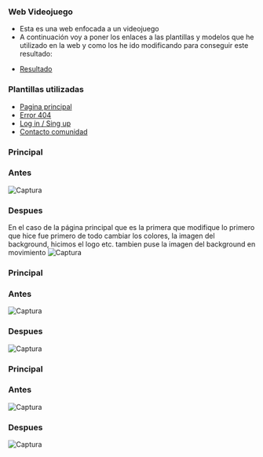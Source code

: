 ### Web Videojuego ###
- Esta es una web enfocada a un videojuego 
- A continuación voy a poner los enlaces a las plantillas y modelos que he utilizado en la web y como los he ido modificando para conseguir este resultado:
* [Resultado](https://ericeo.github.io/Web-juego/)
### Plantillas utilizadas ###
* [Pagina principal](https://www.mediafire.com/file/3e911dkk7jn1adl/P%E1gina_web_AlexCG_Design.zip/file)
* [Error 404](https://codepen.io/rafaelavlucas/pen/NWWQNjZ)
* [Log in / Sing up](https://codepen.io/ianpirro/pen/DzKIJ)
* [Contacto comunidad](https://codepen.io/mel/pen/kHCvr)
### Principal ###
### Antes ###
![Captura](https://github.com/EricEo/Web-juego/blob/main/im%C3%A1genes/Principalantes.PNG)
### Despues ###
En el caso de la página principal que es la primera que modifique lo primero que hice fue primero de todo cambiar los colores, la imagen del background, hicimos el logo etc.
tambien puse la imagen del background en movimiento 
![Captura](https://github.com/EricEo/Web-juego/blob/main/im%C3%A1genes/principaldespues.PNG)
### Principal ###
### Antes ###
![Captura](https://github.com/EricEo/Web-juego/blob/main/im%C3%A1genes/loginantes.PNG)
### Despues ###
![Captura](https://github.com/EricEo/Web-juego/blob/main/im%C3%A1genes/logindespues.PNG)
### Principal ###
### Antes ###
![Captura](https://github.com/EricEo/Web-juego/blob/main/im%C3%A1genes/error404antes.PNG)
### Despues ###
![Captura](https://github.com/EricEo/Web-juego/blob/main/im%C3%A1genes/error404despues.PNG)
